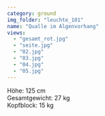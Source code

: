 ```yaml
---
category: ground
img_folder: "leuchte_101"
name: "Qualle im Algenvorhang"
views:
  - "gesamt_rot.jpg"
  - "seite.jpg"
  - "02.jpg"
  - "03.jpg"
  - "04.jpg"
  - "05.jpg"
---
```


Höhe: 125 cm<br/>Gesamtgewicht: 27 kg<br/>Kopfblock: 15 kg<br/>

